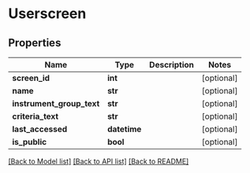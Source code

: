 # Userscreen

## Properties
Name | Type | Description | Notes
------------ | ------------- | ------------- | -------------
**screen_id** | **int** |  | [optional] 
**name** | **str** |  | [optional] 
**instrument_group_text** | **str** |  | [optional] 
**criteria_text** | **str** |  | [optional] 
**last_accessed** | **datetime** |  | [optional] 
**is_public** | **bool** |  | [optional] 

[[Back to Model list]](../README.md#documentation-for-models) [[Back to API list]](../README.md#documentation-for-api-endpoints) [[Back to README]](../README.md)


